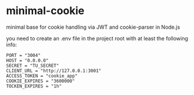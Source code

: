 # minimal-cookie
minimal base for cookie handling via JWT and cookie-parser in Node.js

you need to create an .env file in the project root with at least the following info:

```
PORT = "3004"
HOST = "0.0.0.0"
SECRET = "TU_SECRET"
CLIENT_URL = "http://127.0.0.1:3001"
ACCESS_TOKEN = "cookie_app"
COOKIE_EXPIRES = "3600000"
TOCKEN_EXPIRES = "1h"
```
